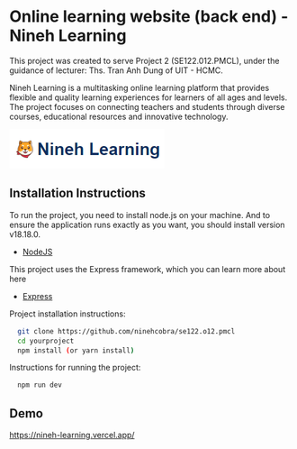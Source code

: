 
# Online learning website (back end) - Nineh Learning

This project was created to serve Project 2 (SE122.012.PMCL), under the guidance of lecturer: Ths. Tran Anh Dung of UIT - HCMC. 

Nineh Learning is a multitasking online learning platform that provides flexible and quality learning experiences for learners of all ages and levels. The project focuses on connecting teachers and students through diverse courses, educational resources and innovative technology.


![Logo](https://raw.githubusercontent.com/ninehcobra/free-host-image/main/learning%20nineh%20logo.png)


## Installation Instructions

To run the project, you need to install node.js on your machine. And to ensure the application runs exactly as you want, you should install version v18.18.0.

 - [NodeJS](https://nodejs.org/en/download)

This project uses the Express framework, which you can learn more about here

 - [Express]([https://nextjs.org](https://expressjs.com/)/)



Project installation instructions:
```bash
  git clone https://github.com/ninehcobra/se122.o12.pmcl
  cd yourproject
  npm install (or yarn install)
```

Instructions for running the project:

```bash
  npm run dev
```



## Demo

https://nineh-learning.vercel.app/

